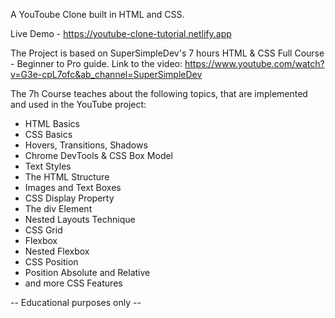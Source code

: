 A YouToube Clone built in HTML and CSS. 

Live Demo - https://youtube-clone-tutorial.netlify.app

The Project is based on SuperSimpleDev's 7 hours HTML & CSS Full Course - Beginner to Pro guide.
Link to the video: https://www.youtube.com/watch?v=G3e-cpL7ofc&ab_channel=SuperSimpleDev

The 7h Course teaches about the following topics, that are implemented and used in the YouTube project: 

- HTML Basics
- CSS Basics
- Hovers, Transitions, Shadows
- Chrome DevTools & CSS Box Model
- Text Styles
- The HTML Structure
- Images and Text Boxes
- CSS Display Property
- The div Element
- Nested Layouts Technique
- CSS Grid
- Flexbox
- Nested Flexbox
- CSS Position
- Position Absolute and Relative
- and more CSS Features

-- Educational purposes only --
